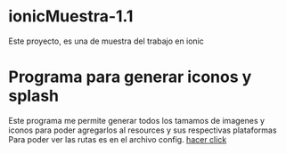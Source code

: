 # ionicMuestra-1.1
  
Este proyecto, es una de muestra del trabajo en ionic 

# Programa para generar iconos y splash
Este programa me permite generar todos los tamamos de imagenes y iconos para poder agregarlos al resources y sus respectivas plataformas 
Para poder ver las rutas es en el archivo config.
[ hacer click](https://apetools.webprofusion.com/app/#/tools/imagegorilla)
